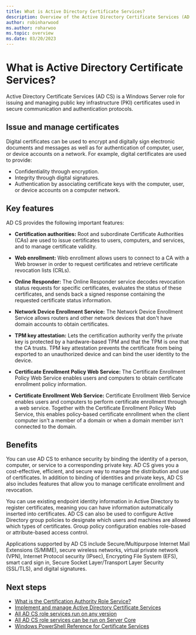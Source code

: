 ```yaml
---
title: What is Active Directory Certificate Services?
description: Overview of the Active Directory Certificate Services (AD CS) server role in Windows Server, including key features and next steps.
author: robinharwood
ms.author: roharwoo
ms.topic: overview
ms.date: 03/20/2023
---
```


# What is Active Directory Certificate Services?

Active Directory Certificate Services (AD CS) is a Windows Server role for issuing and managing public key infrastructure (PKI) certificates used in secure communication and authentication protocols.

## Issue and manage certificates

Digital certificates can be used to encrypt and digitally sign electronic documents and messages as well as for authentication of computer, user, or device accounts on a network. For example, digital certificates are used to provide:

- Confidentiality through encryption.
- Integrity through digital signatures.
- Authentication by associating certificate keys with the computer, user, or device accounts on a computer network.

## Key features

AD CS provides the following important features:

- **Certification authorities:** Root and subordinate Certificate Authorities (CAs) are used to issue certificates to users, computers, and services, and to manage certificate validity.

- **Web enrollment:** Web enrollment allows users to connect to a CA with a Web browser in order to request certificates and retrieve certificate revocation lists (CRLs).

- **Online Responder:** The Online Responder service decodes revocation status requests for specific certificates, evaluates the status of these certificates, and sends back a signed response containing the requested certificate status information.

- **Network Device Enrollment Service:** The Network Device Enrollment Service allows routers and other network devices that don't have domain accounts to obtain certificates.

- **TPM key attestation:** Lets the certification authority verify the private key is protected by a hardware-based TPM and that the TPM is one that the CA trusts. TPM key attestation prevents the certificate from being exported to an unauthorized device and can bind the user identity to the device.

- **Certificate Enrollment Policy Web Service:** The Certificate Enrollment Policy Web Service enables users and computers to obtain certificate enrollment policy information.

- **Certificate Enrollment Web Service:** Certificate Enrollment Web Service enables users and computers to perform certificate enrollment through a web service. Together with the Certificate Enrollment Policy Web Service, this enables policy-based certificate enrollment when the client computer isn't a member of a domain or when a domain member isn't connected to the domain.

## Benefits

You can use AD CS to enhance security by binding the identity of a person, computer, or service to a
corresponding private key. AD CS gives you a cost-effective, efficient, and secure way to manage the
distribution and use of certificates. In addition to binding of identities and private keys, AD CS
also includes features that allow you to manage certificate enrollment and revocation.

You can use existing endpoint identity information in Active Directory to register certificates,
meaning you can have information automatically inserted into certificates. AD CS can also be used to
configure Active Directory group policies to designate which users and machines are allowed which
types of certificates. Group policy configuration enables role-based or attribute-based access
control.

Applications supported by AD CS include Secure/Multipurpose Internet Mail Extensions (S/MIME),
secure wireless networks, virtual private network (VPN), Internet Protocol security (IPsec),
Encrypting File System (EFS), smart card sign in, Secure Socket Layer/Transport Layer Security
(SSL/TLS), and digital signatures.

## Next steps

- [What is the Certification Authority Role Service?](certification-authority-role.md)
- [Implement and manage Active Directory Certificate Services](/training/modules/implement-manage-active-directory-certificate-services/)
- [All AD CS role services run on any version](/previous-versions/windows/it-pro/windows-server-2012-r2-and-2012/dn473011(v=ws.11))
- [All AD CS role services can be run on Server Core](/previous-versions/windows/it-pro/windows-server-2012-r2-and-2012/dn473011(v=ws.11))
- [Windows PowerShell Reference for Certificate Services](/powershell/module/adcsdeployment)
